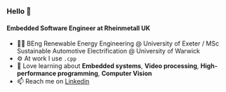 ### Hello 👋

#### Embedded Software Engineer at Rheinmetall UK
- 👨‍🎓 BEng Renewable Energy Engineering @ University of Exeter / MSc Sustainable Automotive Electrification @ University of Warwick
- ⚙️ At work I use `.cpp`
- 🌱 Love learning about **Embedded systems**, **Video processing**, **High-performance programming**, **Computer Vision**
- 📫 Reach me on [Linkedin](https://www.linkedin.com/in/lawrencecatapang)

<!---
lawrencec98/lawrencec98 is a ✨ special ✨ repository because its `README.md` (this file) appears on your GitHub profile.
You can click the Preview link to take a look at your changes.
--->
